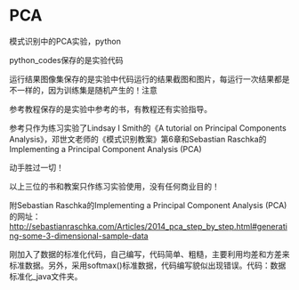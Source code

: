 # PCA
模式识别中的PCA实验，python

python_codes保存的是实验代码


运行结果图像集保存的是实验中代码运行的结果截图和图片，每运行一次结果都是不一样的，因为训练集是随机产生的！注意



参考教程保存的是实验中参考的书，有教程还有实验指导。



参考只作为练习实验了Lindsay I Smith的《A tutorial on Principal Components Analysis》，邓世文老师的《模式识别教案》第6章和Sebastian Raschka的Implementing a Principal Component Analysis (PCA)



动手胜过一切！



以上三位的书和教案只作练习实验使用，没有任何商业目的！





附Sebastian Raschka的Implementing a Principal Component Analysis (PCA)的网址：
http://sebastianraschka.com/Articles/2014_pca_step_by_step.html#generating-some-3-dimensional-sample-data



刚加入了数据的标准化代码，自己编写，代码简单、粗糙，主要利用均差和方差来标准数据。另外，采用softmax()标准数据，代码编写貌似出现错误。代码：数据标准化_java文件夹。
